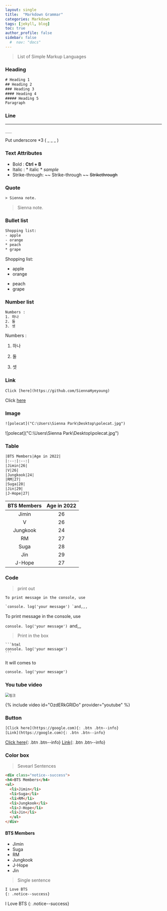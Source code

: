 ```yaml
---
layout: single
title:  "Markdown Grammar"
categories: Markdown
tags: [jekyll, blog]
toc: true
author_profile: false
sidebar: false
  #  nav: "docs"
---
```


> List of Simple Markup Languages

### Heading

```html
# Heading 1
## Heading 2
### Heading 3
#### Heading 4
##### Heading 5
Paragraph
```



### Line

___

```html
___
```

Put underscore *3 ( _ _ _ )



### Text Attributes

- Bold : **Ctrl + B** 
- Italic : * italic *    *sample* 
- Strike-through: ~~ Strike-through ~~  ~~Strikethrough~~



### Quote

```html
> Sienna note.
```

> Sienna note.



### Bullet list

```html
Shopping list:
- apple
- orange
* peach
* grape
```

Shopping list:
- apple
- orange
* peach
* grape



### Number list

```html
Numbers :
1. 하나
2. 둘
3. 셋
```

Numbers :

1. 하나

2. 둘

3. 셋

   

### Link

```html
Click [here](https://github.com/SiennaHyeyoung)
```

Click [here](https://github.com/SiennaHyeyoung)



### Image

```html
![polecat]("C:\Users\Sienna Park\Desktop\polecat.jpg")
```

![polecat]("C:\Users\Sienna Park\Desktop\polecat.jpg")



### Table

```html
|BTS Members|Age in 2022|
|:--:|:--:|
|Jimin|26|
|V|26|
|Jungkook|24|
|RM|27|
|Suga|28|
|Jin|29|
|J-Hope|27|
```

| BTS Members | Age in 2022 |
| :---------: | :---------: |
|    Jimin    |     26      |
|      V      |     26      |
|  Jungkook   |     24      |
|     RM      |     27      |
|    Suga     |     28      |
|     Jin     |     29      |
|   J-Hope    |     27      |



### Code

> print out

```html
To print message in the console, use

`console. log('your message') `and,,,
```

To print message in the console, use

`console. log('your message') `and,,,



> Print in the box

````
```html
console. log('your message')
```
````

It will comes to

```html
console. log('your message')
```



### You tube video

<img src="../../images/2022-03-19-markdown/링크.png" alt="링크" style="zoom: 80%;" />

{% include video id="OzdERkGRlDo" provider="youtube" %}



### Button

```html
[Click here](https://google.com){: .btn .btn--info}
[Link](https://google.com){: .btn .btn--info}
```

[Click here](https://google.com){: .btn .btn--info}
[Link](https://google.com){: .btn .btn--info}



### Color box

> Sevearl Sentences

```html
<div class="notice--success">
<h4>BTS Members</h4>
<ul>
  <li>Jimin</li>
  <li>Suga</li>
  <li>RM</li>
  <li>Jungkook</li>
  <li>J-Hope</li>
  <li>Jin</li>
  </ul>
</div>
```

<div class="notice--success">
<h4>BTS Members</h4>
<ul>
  <li>Jimin</li>
  <li>Suga</li>
  <li>RM</li>
  <li>Jungkook</li>
  <li>J-Hope</li>
  <li>Jin</li>
  </ul>
</div>



> Single sentence

```html
I Love BTS
{: .notice--success}
```

I Love BTS
{: .notice--success}





